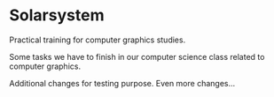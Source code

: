 # Solarsystem
Practical training for computer graphics studies.

Some tasks we have to finish in our computer science class related to computer graphics.

Additional changes for testing purpose. Even more changes...
